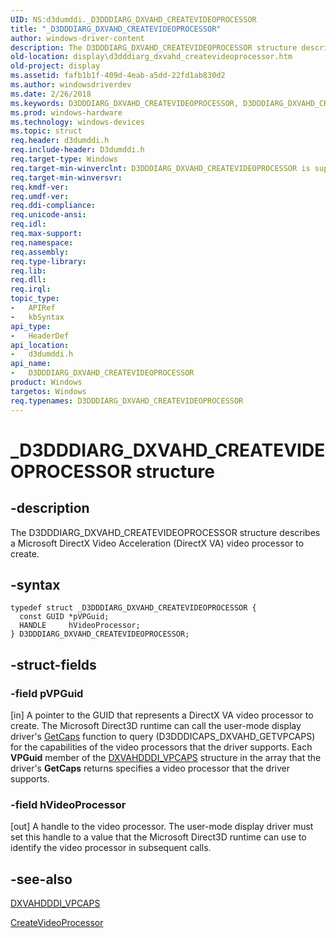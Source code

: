 ```yaml
---
UID: NS:d3dumddi._D3DDDIARG_DXVAHD_CREATEVIDEOPROCESSOR
title: "_D3DDDIARG_DXVAHD_CREATEVIDEOPROCESSOR"
author: windows-driver-content
description: The D3DDDIARG_DXVAHD_CREATEVIDEOPROCESSOR structure describes a Microsoft DirectX Video Acceleration (DirectX VA) video processor to create.
old-location: display\d3dddiarg_dxvahd_createvideoprocessor.htm
old-project: display
ms.assetid: fafb1b1f-409d-4eab-a5dd-22fd1ab830d2
ms.author: windowsdriverdev
ms.date: 2/26/2018
ms.keywords: D3DDDIARG_DXVAHD_CREATEVIDEOPROCESSOR, D3DDDIARG_DXVAHD_CREATEVIDEOPROCESSOR structure [Display Devices], UMDisplayDriver_param_Structs_c2d925e2-646c-46dc-9795-1a885aa64a02.xml, _D3DDDIARG_DXVAHD_CREATEVIDEOPROCESSOR, d3dumddi/D3DDDIARG_DXVAHD_CREATEVIDEOPROCESSOR, display.d3dddiarg_dxvahd_createvideoprocessor
ms.prod: windows-hardware
ms.technology: windows-devices
ms.topic: struct
req.header: d3dumddi.h
req.include-header: D3dumddi.h
req.target-type: Windows
req.target-min-winverclnt: D3DDDIARG_DXVAHD_CREATEVIDEOPROCESSOR is supported beginning with the Windows 7 operating system.
req.target-min-winversvr: 
req.kmdf-ver: 
req.umdf-ver: 
req.ddi-compliance: 
req.unicode-ansi: 
req.idl: 
req.max-support: 
req.namespace: 
req.assembly: 
req.type-library: 
req.lib: 
req.dll: 
req.irql: 
topic_type:
-	APIRef
-	kbSyntax
api_type:
-	HeaderDef
api_location:
-	d3dumddi.h
api_name:
-	D3DDDIARG_DXVAHD_CREATEVIDEOPROCESSOR
product: Windows
targetos: Windows
req.typenames: D3DDDIARG_DXVAHD_CREATEVIDEOPROCESSOR
---
```


# _D3DDDIARG_DXVAHD_CREATEVIDEOPROCESSOR structure


## -description


The D3DDDIARG_DXVAHD_CREATEVIDEOPROCESSOR structure describes a Microsoft DirectX Video Acceleration (DirectX VA) video processor to create. 


## -syntax


````
typedef struct _D3DDDIARG_DXVAHD_CREATEVIDEOPROCESSOR {
  const GUID *pVPGuid;
  HANDLE     hVideoProcessor;
} D3DDDIARG_DXVAHD_CREATEVIDEOPROCESSOR;
````


## -struct-fields




### -field pVPGuid

[in] A pointer to the GUID that represents a DirectX VA video processor to create. The Microsoft Direct3D runtime can call the user-mode display driver's <a href="..\d3dumddi\nc-d3dumddi-pfnd3dddi_getcaps.md">GetCaps</a> function to query (D3DDDICAPS_DXVAHD_GETVPCAPS) for the capabilities of the video processors that the driver supports. Each <b>VPGuid</b> member of the <a href="..\d3dumddi\ns-d3dumddi-_dxvahdddi_vpcaps.md">DXVAHDDDI_VPCAPS</a> structure in the array that the driver's <b>GetCaps</b> returns specifies a video processor that the driver supports.  


### -field hVideoProcessor

[out] A handle to the video processor. The user-mode display driver must set this handle to a value that the Microsoft Direct3D runtime can use to identify the video processor in subsequent calls. 


## -see-also

<a href="..\d3dumddi\ns-d3dumddi-_dxvahdddi_vpcaps.md">DXVAHDDDI_VPCAPS</a>



<a href="..\d3dumddi\nc-d3dumddi-pfnd3dddi_dxvahd_createvideoprocessor.md">CreateVideoProcessor</a>



 

 


